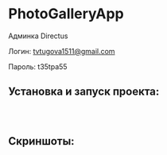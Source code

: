 
#  PhotoGalleryApp
 Админка Directus

Логин: tvtugova1511@gmail.com

Пароль: t35tpa55
## Установка и запуск проекта:



```bash

```
```bash

```
```bash

```


## Скриншоты:



